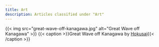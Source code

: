 ```yaml
---
title: Art
description: Articles classified under "Art"
---
```

{{< img src="great-wave-off-kanagawa.jpg" alt="Great Wave off Kanagawa" >}}
{{< caption >}}Great Wave off Kanagawa by [Hokusai](https://en.wikipedia.org/wiki/The_Great_Wave_off_Kanagawa){{< /caption >}}